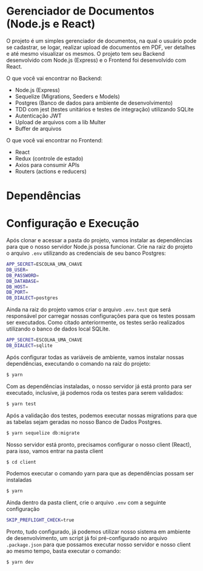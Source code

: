 # Gerenciador de Documentos (Node.js e React)

O projeto é um simples gerenciador de documentos, na qual o usuário pode se cadastrar, se logar, realizar upload de documentos em PDF, ver detalhes e até mesmo visualizar os mesmos. O projeto tem seu Backend desenvolvido com Node.js (Express) e o Frontend foi desenvolvido com React.

O que você vai encontrar no Backend:
  - Node.js (Express)
  - Sequelize (Migrations, Seeders e Models)
  - Postgres (Banco de dados para ambiente de desenvolvimento)
  - TDD com jest (testes unitários e testes de integração) utilizando SQLite
  - Autenticação JWT
  - Upload de arquivos com a lib Multer
  - Buffer de arquivos
  
O que você vai encontrar no Frontend:
  - React 
  - Redux (controle de estado)
  - Axios para consumir APIs
  - Routers (actions e reducers)

# Dependências

# Configuração e Execução
Após clonar e acessar a pasta do projeto, vamos instalar as dependências para que o nosso servidor Node.js possa funcionar.
Crie na raiz do projeto o arquivo `.env` utilizando as credenciais de seu banco Postgres:
```sh
APP_SECRET=ESCOLHA_UMA_CHAVE
DB_USER=
DB_PASSWORD=
DB_DATABASE=
DB_HOST=
DB_PORT=
DB_DIALECT=postgres
```

Ainda na raiz do projeto vamos criar o arquivo `.env.test` que será responsável por carregar nossas configurações para que os testes possam ser executados. Como citado anteriormente, os testes serão realizados utilizando o banco de dados local SQLite.
```sh
APP_SECRET=ESCOLHA_UMA_CHAVE
DB_DIALECT=sqlite
```

Após configurar todas as variáveis de ambiente, vamos instalar nossas dependências, executando o comando na raiz do projeto:
```sh
$ yarn
```
Com as dependências instaladas, o nosso servidor já está pronto para ser executado, inclusive, já podemos roda os testes para serem validados:
```sh
$ yarn test
```

Após a validação dos testes, podemos executar nossas migrations para que as tabelas sejam geradas no nosso Banco de Dados Postgres.
```sh
$ yarn sequelize db:migrate
```

Nosso servidor está pronto, precisamos configurar o nosso client (React), para isso, vamos entrar na pasta client
```sh
$ cd client
```
Podemos executar o comando yarn para que as dependências possam ser instaladas
```sh
$ yarn
```
Ainda dentro da pasta client, crie o arquivo `.env` com a seguinte configuração
```sh
SKIP_PREFLIGHT_CHECK=true
```
Pronto, tudo configurado, já podemos utilizar nosso sistema em ambiente de desenvolvimento, um script já foi pré-configurado no arquivo `.package.json` para que possamos executar nosso servidor e nosso client ao mesmo tempo, basta executar o comando:
```sh
$ yarn dev
```

